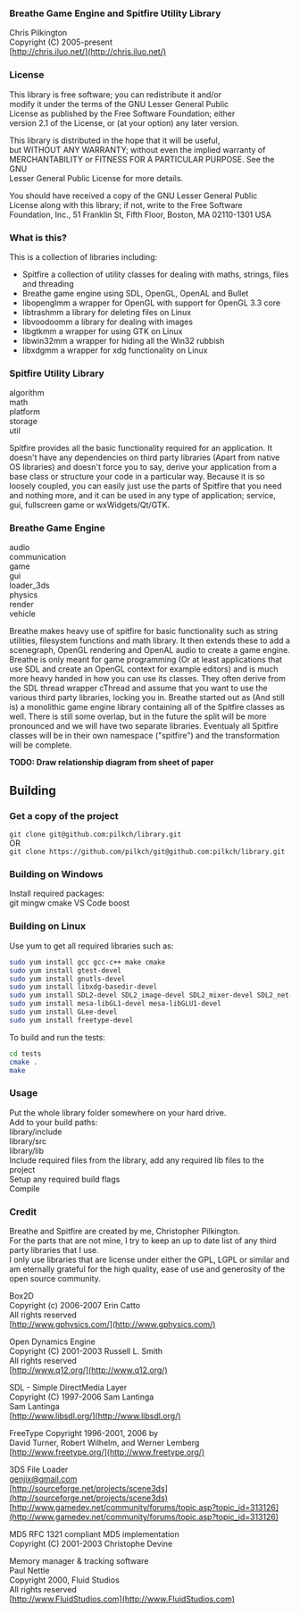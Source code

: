 ### Breathe Game Engine and Spitfire Utility Library  
 Chris Pilkington  
 Copyright (C) 2005-present  
 [http://chris.iluo.net/](http://chris.iluo.net/)

### License

This library is free software; you can redistribute it and/or  
 modify it under the terms of the GNU Lesser General Public  
 License as published by the Free Software Foundation; either  
 version 2.1 of the License, or (at your option) any later version.

This library is distributed in the hope that it will be useful,  
 but WITHOUT ANY WARRANTY; without even the implied warranty of  
 MERCHANTABILITY or FITNESS FOR A PARTICULAR PURPOSE. See the GNU  
 Lesser General Public License for more details.

You should have received a copy of the GNU Lesser General Public  
 License along with this library; if not, write to the Free Software  
 Foundation, Inc., 51 Franklin St, Fifth Floor, Boston, MA 02110-1301 USA  

### What is this?

This is a collection of libraries including:

*   Spitfire a collection of utility classes for dealing with maths, strings, files and threading
*   Breathe game engine using SDL, OpenGL, OpenAL and Bullet
*   libopenglmm a wrapper for OpenGL with support for OpenGL 3.3 core
*   libtrashmm a library for deleting files on Linux
*   libvoodoomm a library for dealing with images
*   libgtkmm a wrapper for using GTK on Linux
*   libwin32mm a wrapper for hiding all the Win32 rubbish
*   libxdgmm a wrapper for xdg functionality on Linux

### Spitfire Utility Library

algorithm  
math  
platform  
storage  
util  

Spitfire provides all the basic functionality required for an application. It doesn't have any dependencies on third party libraries (Apart from native OS libraries) and doesn't force you to say, derive your application from a base class or structure your code in a particular way. Because it is so loosely coupled, you can easily just use the parts of Spitfire that you need and nothing more, and it can be used in any type of application; service, gui, fullscreen game or wxWidgets/Qt/GTK.

### Breathe Game Engine

audio  
communication  
game  
gui  
loader_3ds  
physics  
render  
vehicle  

Breathe makes heavy use of spitfire for basic functionality such as string utilities, filesystem functions and math library. It then extends these to add a scenegraph, OpenGL rendering and OpenAL audio to create a game engine. Breathe is only meant for game programming (Or at least applications that use SDL and create an OpenGL context for example editors) and is much more heavy handed in how you can use its classes. They often derive from the SDL thread wrapper cThread and assume that you want to use the various third party libraries, locking you in. Breathe started out as (And still is) a monolithic game engine library containing all of the Spitfire classes as well. There is still some overlap, but in the future the split will be more pronounced and we will have two separate libraries. Eventualy all Spitfire classes will be in their own namespace ("spitfire") and the transformation will be complete.

**TODO: Draw relationship diagram from sheet of paper**

## Building

### Get a copy of the project

`git clone git@github.com:pilkch/library.git`  
OR  
`git clone https://github.com/pilkch/git@github.com:pilkch/library.git`  

### Building on Windows

Install required packages:  
git
mingw
cmake
VS Code
boost

### Building on Linux

Use yum to get all required libraries such as:
```bash
sudo yum install gcc gcc-c++ make cmake
sudo yum install gtest-devel
sudo yum install gnutls-devel
sudo yum install libxdg-basedir-devel
sudo yum install SDL2-devel SDL2_image-devel SDL2_mixer-devel SDL2_net-devel SDL2_ttf-devel
sudo yum install mesa-libGL1-devel mesa-libGLU1-devel
sudo yum install GLee-devel
sudo yum install freetype-devel
```

To build and run the tests:
```bash
cd tests
cmake .
make
```

### Usage

Put the whole library folder somewhere on your hard drive.  
Add to your build paths:  
library/include  
library/src  
library/lib  
Include required files from the library, add any required lib files to the project  
Setup any required build flags  
Compile

### Credit

Breathe and Spitfire are created by me, Christopher Pilkington.   
For the parts that are not mine, I try to keep an up to date list of any third party libraries that I use.   
I only use libraries that are license under either the GPL, LGPL or similar and am eternally grateful for the high quality, ease of use and generosity of the open source community.

Box2D  
 Copyright (c) 2006-2007 Erin Catto  
 All rights reserved  
 [http://www.gphysics.com/](http://www.gphysics.com/)

Open Dynamics Engine  
 Copyright (C) 2001-2003 Russell L. Smith  
 All rights reserved  
 [http://www.q12.org/](http://www.q12.org/)

SDL - Simple DirectMedia Layer  
 Copyright (C) 1997-2006 Sam Lantinga  
 Sam Lantinga  
 [http://www.libsdl.org/](http://www.libsdl.org/)

FreeType Copyright 1996-2001, 2006 by  
 David Turner, Robert Wilhelm, and Werner Lemberg  
 [http://www.freetype.org/](http://www.freetype.org/)

3DS File Loader  
 genjix@gmail.com  
 [http://sourceforge.net/projects/scene3ds](http://sourceforge.net/projects/scene3ds)  
 [http://www.gamedev.net/community/forums/topic.asp?topic_id=313126](http://www.gamedev.net/community/forums/topic.asp?topic_id=313126)

MD5 RFC 1321 compliant MD5 implementation  
 Copyright (C) 2001-2003 Christophe Devine

Memory manager & tracking software  
 Paul Nettle  
 Copyright 2000, Fluid Studios  
 All rights reserved  
 [http://www.FluidStudios.com](http://www.FluidStudios.com)
 